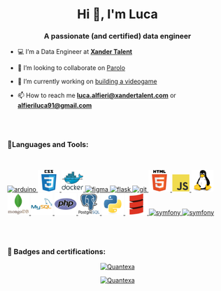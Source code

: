 <h1 align="center">Hi 👋, I'm Luca</h1>
<h3 align="center">A passionate (and certified) data engineer</h3>


- 💻 I’m a Data Engineer at **[Xander Talent](https://www.xandertalent.com/)**

- 👯 I’m looking to collaborate on [Parolo](https://github.com/lucafungo/parolo)

-  🔭 I’m currently working on [building a videogame](https://www.gbstudio.dev/)



- 📫 How to reach me **luca.alfieri@xandertalent.com** or **alfieriluca91@gmail.com**

</p>
<br><br>
<h3 align="left">📍Languages and Tools:</h3>
<br>
<p align="left"> <a href="https://www.arduino.cc/" target="_blank" rel="noreferrer"> <img src="https://cdn.worldvectorlogo.com/logos/arduino-1.svg" alt="arduino" width="50" height="50"/> </a> <a href="https://www.w3schools.com/css/" target="_blank" rel="noreferrer"> <img src="https://raw.githubusercontent.com/devicons/devicon/master/icons/css3/css3-original-wordmark.svg" alt="css3" width="50" height="50"/> </a> <a href="https://www.docker.com/" target="_blank" rel="noreferrer"> <img src="https://raw.githubusercontent.com/devicons/devicon/master/icons/docker/docker-original-wordmark.svg" alt="docker" width="50" height="50"/> </a> <a href="https://www.figma.com/" target="_blank" rel="noreferrer"> <img src="https://www.vectorlogo.zone/logos/figma/figma-icon.svg" alt="figma" width="50" height="50"/> </a> <a href="https://flask.palletsprojects.com/" target="_blank" rel="noreferrer"> <img src="https://www.vectorlogo.zone/logos/pocoo_flask/pocoo_flask-icon.svg" alt="flask" width="50" height="50"/> </a> <a href="https://git-scm.com/" target="_blank" rel="noreferrer"> <img src="https://www.vectorlogo.zone/logos/git-scm/git-scm-icon.svg" alt="git" width="50" height="50"/> </a> <a href="https://www.w3.org/html/" target="_blank" rel="noreferrer"> <img src="https://raw.githubusercontent.com/devicons/devicon/master/icons/html5/html5-original-wordmark.svg" alt="html5" width="50" height="50"/> </a> <a href="https://developer.mozilla.org/en-US/docs/Web/JavaScript" target="_blank" rel="noreferrer"> <img src="https://raw.githubusercontent.com/devicons/devicon/master/icons/javascript/javascript-original.svg" alt="javascript" width="40" height="40"/> </a> <a href="https://www.linux.org/" target="_blank" rel="noreferrer"> <img src="https://raw.githubusercontent.com/devicons/devicon/master/icons/linux/linux-original.svg" alt="linux" width="50" height="50"/> </a> <a href="https://www.mongodb.com/" target="_blank" rel="noreferrer"> <img src="https://raw.githubusercontent.com/devicons/devicon/master/icons/mongodb/mongodb-original-wordmark.svg" alt="mongodb" width="50" height="50"/> </a> <a href="https://www.mysql.com/" target="_blank" rel="noreferrer"> <img src="https://raw.githubusercontent.com/devicons/devicon/master/icons/mysql/mysql-original-wordmark.svg" alt="mysql" width="50" height="50"/> </a> <a href="https://www.php.net" target="_blank" rel="noreferrer"> <img src="https://raw.githubusercontent.com/devicons/devicon/master/icons/php/php-original.svg" alt="php" width="50" height="50"/> </a> <a href="https://www.postgresql.org" target="_blank" rel="noreferrer"> <img src="https://raw.githubusercontent.com/devicons/devicon/master/icons/postgresql/postgresql-original-wordmark.svg" alt="postgresql" width="50" height="50"/> </a> <a href="https://www.python.org" target="_blank" rel="noreferrer"> <img src="https://raw.githubusercontent.com/devicons/devicon/master/icons/python/python-original.svg" alt="python" width="50" height="50"/> </a> <a href="https://www.scala-lang.org" target="_blank" rel="noreferrer"> <img src="https://raw.githubusercontent.com/devicons/devicon/master/icons/scala/scala-original.svg" alt="scala" width="50" height="50"/> </a> <a href="https://symfony.com" target="_blank" rel="noreferrer"> <img src="https://symfony.com/logos/symfony_black_03.svg" alt="symfony" width="50" height="50"/> </a><a href="https://go.dev/" target="_blank" rel="noreferrer"> <img src="https://upload.wikimedia.org/wikipedia/commons/thumb/0/05/Go_Logo_Blue.svg/1200px-Go_Logo_Blue.svg.png" alt="symfony" width="50" height="50"/> </a> </p>

<br><br>
<h3 align="left">📝 Badges and certifications:</h3>
<p align="center"> <a href="https://www.credly.com/badges/934b389f-9eb4-48d1-8c34-5b7096df01c4/public_url"><a href="https://www.credly.com/badges/934b389f-9eb4-48d1-8c34-5b7096df01c4/public_url" target="_blank" rel="noreferrer"> <img src="https://images.credly.com/images/080d855d-b783-4db5-a417-0f2621849b49/linkedin_thumb_image.png" alt="Quantexa" width="550" height="300"/> </a></p>
  
<p align="center"> <a href="https://www.credly.com/badges/f02b4a1f-c4ef-4601-a383-99b927e0a597/linked_in_profile"><a href="https://www.credly.com/badges/f02b4a1f-c4ef-4601-a383-99b927e0a597/linked_in_profile" target="_blank" rel="noreferrer"> <img src="https://images.credly.com/images/2784d0d8-327c-406f-971e-9f0e15097003/image.png" alt="Quantexa" width="300" height="300"/> </a></p>

